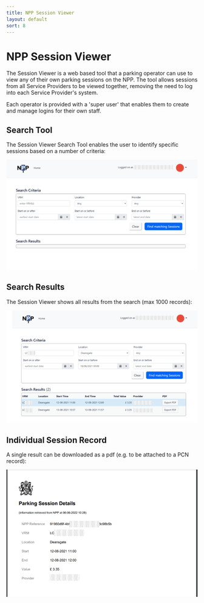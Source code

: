 ```yaml
---
title: NPP Session Viewer 
layout: default
sort: 8
---
```

# NPP Session Viewer 
The Session Viewer is a web based tool that a parking operator can use to view any of their own parking sessions on the NPP.  The tool allows sessions from all Service Providers to be viewed together, removing the need to log into each Service Provider's system.

Each operator is provided with a 'super user' that enables them to create and manage logins for their own staff.  

## Search Tool
The Session Viewer Search Tool enables the user to identify specific sessions based on a number of criteria:

![Search](assets/images/SessionViewer/Sessionviewer_a.png)

## Search Results
The Session Viewer shows all results from the search (max 1000 records):

![Results](assets/images/SessionViewer/Sessionviewer_b.png)

## Individual Session Record
A single result can be downloaded as a pdf (e.g. to be attached to a PCN record):

![Record](assets/images/SessionViewer/Sessionviewer_c.png) 
